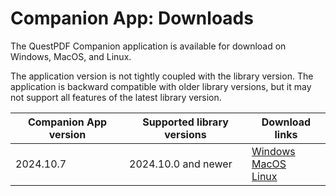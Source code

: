 # Companion App: Downloads

The QuestPDF Companion application is available for download on Windows, MacOS, and Linux.

The application version is not tightly coupled with the library version. The application is backward compatible with older library versions, but it may not support all features of the latest library version.


| Companion App version | Supported library versions | Download links                                                                                                                                                                                                                                                                                                                                                                   |
|-----------------------|----------------------------|----------------------------------------------------------------------------------------------------------------------------------------------------------------------------------------------------------------------------------------------------------------------------------------------------------------------------------------------------------------------------------|
| 2024.10.7             | 2024.10.0 and newer        | [Windows](https://github.com/QuestPDF/QuestPDF.Companion/releases/download/2024.10.8/QuestPDF.Companion.2024.10.8.exe) <br/> [MacOS](https://github.com/QuestPDF/QuestPDF.Companion/releases/download/2024.10.8/QuestPDF.Companion.2024.10.8.app.zip) <br/> [Linux](https://github.com/QuestPDF/QuestPDF.Companion/releases/download/2024.10.8/QuestPDF.Companion.2024.10.8.deb) |
